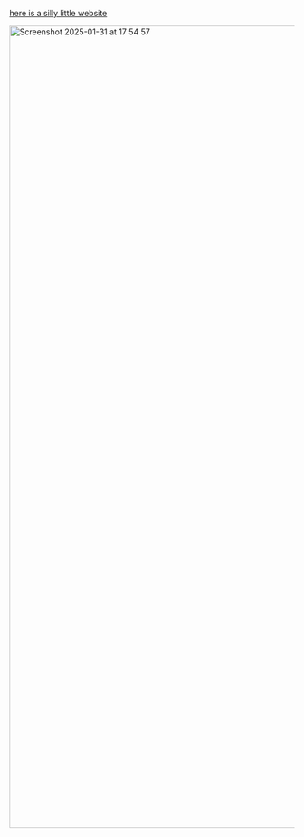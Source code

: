 [here is a silly little website](deadnintendog.github.io)

<img width="1417" alt="Screenshot 2025-01-31 at 17 54 57" src="https://github.com/user-attachments/assets/5066dbcd-82e2-4b86-b845-f7a3dc459971" />
